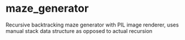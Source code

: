 # maze_generator
Recursive backtracking maze generator with PIL image renderer, uses manual stack data structure as opposed to actual recursion
